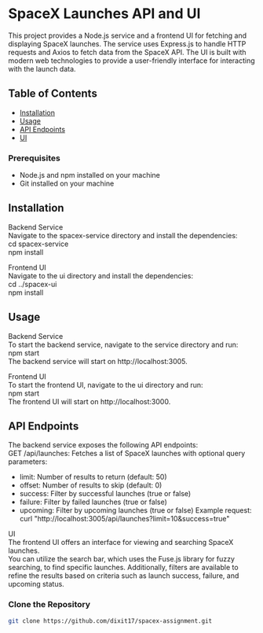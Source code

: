 # SpaceX Launches API and UI

This project provides a Node.js service and a frontend UI for fetching and displaying SpaceX launches. The service uses Express.js to handle HTTP requests and Axios to fetch data from the SpaceX API. The UI is built with modern web technologies to provide a user-friendly interface for interacting with the launch data.

## Table of Contents

- [Installation](#installation)
- [Usage](#usage)
- [API Endpoints](#api-endpoints)
- [UI](#ui)

### Prerequisites

- Node.js and npm installed on your machine
- Git installed on your machine

## Installation
Backend Service</br>
Navigate to the spacex-service directory and install the dependencies:</br>
cd spacex-service </br>
npm install

Frontend UI</br>
Navigate to the ui directory and install the dependencies:</br>
cd ../spacex-ui</br>
npm install

## Usage
Backend Service </br>
To start the backend service, navigate to the service directory and run:</br>
npm start </br>
The backend service will start on http://localhost:3005.

Frontend UI </br>
To start the frontend UI, navigate to the ui directory and run: </br>
npm start </br>
The frontend UI will start on http://localhost:3000.

## API Endpoints
The backend service exposes the following API endpoints: </br>
GET /api/launches:
Fetches a list of SpaceX launches with optional query parameters:
 - limit: Number of results to return (default: 50)
 - offset: Number of results to skip (default: 0)
 - success: Filter by successful launches (true or false)
 - failure: Filter by failed launches (true or false)
- upcoming: Filter by upcoming launches (true or false)
Example request: </br>
curl "http://localhost:3005/api/launches?limit=10&success=true"

UI </br>
The frontend UI offers an interface for viewing and searching SpaceX launches. </br>
You can utilize the search bar, which uses the Fuse.js library for fuzzy searching, to find specific launches. 
Additionally, filters are available to refine the results based on criteria such as launch success, failure, and upcoming status.



### Clone the Repository

```bash
git clone https://github.com/dixit17/spacex-assignment.git
